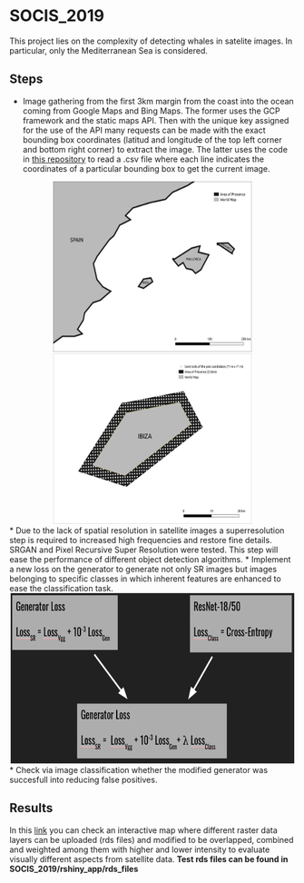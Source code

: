 # SOCIS_2019
This project lies on the complexity of detecting whales in satelite images. In particular, only the Mediterranean Sea is considered. 

## Steps
* Image gathering from the first 3km margin from the coast into the ocean coming from Google Maps and Bing Maps. The former uses the GCP framework and the static maps API. Then with the unique key assigned for the use of the API many requests can be made with the exact bounding box coordinates (latitud and longitude of the top left corner and bottom right corner) to extract the image. The latter uses the code in [this repository](https://github.com/manurare/Satellite-Aerial-Image-Retrieval.git) to read a .csv file where each line indicates the coordinates of a particular bounding box to get the current image.

<div align="center">
  <img src="result_images/map_noGrid.png" width="350" height="300">
  <img src="result_images/grid.png" width="350" height="300">
</div>
* Due to the lack of spatial resolution in satellite images a superresolution step is required to increased high frequencies and restore fine details. SRGAN and Pixel Recursive Super Resolution were tested. This step will ease the performance of different object detection algorithms.
* Implement a new loss on the generator to generate not only SR images but images belonging to specific classes in which inherent features are enhanced to ease the classification task.

<div align="center">
  <img src="result_images/new_loss.png" width="500" height="300">
</div>
* Check via image classification whether the modified generator was succesfull into reducing false positives. 

## Results
In this [link](https://www-iuem.univ-brest.fr/datacube/sample-apps/rshiny_app/) you can check an interactive map where different raster data layers can be uploaded (rds files) and modified to be overlapped, combined and weighted among them with higher and lower intensity to evaluate visually different aspects from satellite data. **Test rds files can be found in SOCIS_2019/rshiny_app/rds_files**


